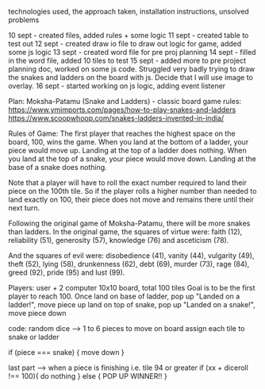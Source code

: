 <!-- GA SEI 32 Project 1: Game -->
<!-- ZY, 10 Sept 2021 -->
technologies used, the approach taken, installation instructions, unsolved problems

10 sept - created files, added rules + some logic
11 sept - created table to test out
12 sept - created draw io file to draw out logic for game, added some js logic
13 sept - created word file for pre proj planning
14 sept - filled in the word file, added 10 tiles to test
15 sept - added more to pre project planning doc, worked on some js code. Struggled very badly trying to draw the snakes and ladders on the board with js. Decide that I will use image to overlay.
16 sept - started working on js logic, adding event listener

Plan: Moksha-Patamu (Snake and Ladders) - classic board game
rules: https://www.ymimports.com/pages/how-to-play-snakes-and-ladders
https://www.scoopwhoop.com/snakes-ladders-invented-in-india/

Rules of Game:
The first player that reaches the highest space on the board, 100, wins the game.
When you land at the bottom of a ladder, your piece would move up. Landing at the top of a ladder does nothing. When you land at the top of a snake, your piece would move down. Landing at the base of a snake does nothing.

Note that a player will have to roll the exact number required to land their piece on the 100th tile. So if the player rolls a higher number than needed to land exactly on 100, their piece does not move and remains there until their next turn.

Following the original game of Moksha-Patamu, there will be more snakes than ladders.
In the original game, the squares of virtue were: faith (12), reliability (51), generosity (57), knowledge (76) and asceticism (78).

And the squares of evil were: disobedience (41), vanity (44), vulgarity (49), theft (52), lying (58), drunkenness (62), debt (69), murder (73), rage (84), greed (92), pride (95) and lust (99). 


Players: user + 2 computer
10x10 board, total 100 tiles
Goal is to be the first player to reach 100.
Once land on base of ladder, pop up "Landed on a ladder!", move piece up
land on top of snake, pop up "Landed on a snake!", move piece down

code:
random dice --> 1 to 6
pieces to move on board
assign each tile to snake or ladder

if (piece === snake) {
    move down
}

last part --> when a piece is finishing i.e. tile 94 or greater
if (xx + diceroll !== 100){
    do nothing
}
else {
    POP UP WINNER!!
}